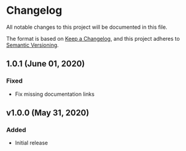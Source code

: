 # Changelog
All notable changes to this project will be documented in this file.

The format is based on [Keep a Changelog](https://keepachangelog.com/en/1.0.0/),
and this project adheres to [Semantic Versioning](https://semver.org/spec/v2.0.0.html).

## 1.0.1 (June 01, 2020)

### Fixed
- Fix missing documentation links

## v1.0.0 (May 31, 2020)

### Added
- Initial release
